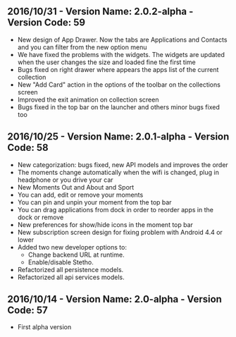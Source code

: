 ## 2016/10/31 - Version Name: 2.0.2-alpha - Version Code: 59

* New design of App Drawer. Now the tabs are Applications and Contacts and you can filter from the new option menu
* We have fixed the problems with the widgets. The widgets are updated when the user changes the size and loaded fine the first time
* Bugs fixed on right drawer where appears the apps list of the current collection
* New "Add Card" action in the options of the toolbar on the collections screen
* Improved the exit animation on collection screen
* Bugs fixed in the top bar on the launcher and others minor bugs fixed too

## 2016/10/25 - Version Name: 2.0.1-alpha - Version Code: 58

* New categorization: bugs fixed, new API models and improves the order
* The moments change automatically when the wifi is changed, plug in headphone or you drive your car
* New Moments Out and About and Sport
* You can add, edit or remove your moments
* You can pin and unpin your moment from the top bar
* You can drag applications from dock in order to reorder apps in the dock or remove
* New preferences for show/hide icons in the moment top bar
* New subscription screen design for fixing problem with Android 4.4 or lower
* Added two new developer options to:
    * Change backend URL at runtime.
    * Enable/disable Stetho.
* Refactorized all persistence models.
* Refactorized all api services models.

## 2016/10/14 - Version Name: 2.0-alpha - Version Code: 57

* First alpha version